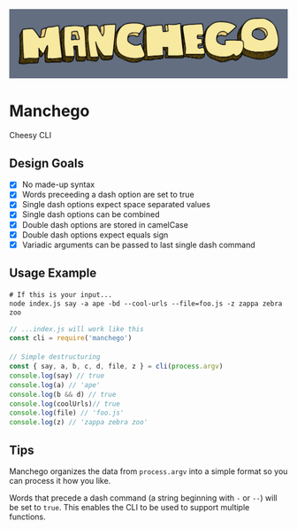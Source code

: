<img alt="" src="manchego-logo.png">

# Manchego
Cheesy CLI

## Design Goals
- [x] No made-up syntax
- [x] Words preceeding a dash option are set to true
- [x] Single dash options expect space separated values
- [x] Single dash options can be combined
- [x] Double dash options are stored in camelCase
- [x] Double dash options expect equals sign
- [x] Variadic arguments can be passed to last single dash command

## Usage Example
```console
# If this is your input...
node index.js say -a ape -bd --cool-urls --file=foo.js -z zappa zebra zoo
```

```js
// ...index.js will work like this
const cli = require('manchego')

// Simple destructuring
const { say, a, b, c, d, file, z } = cli(process.argv)
console.log(say) // true
console.log(a) // 'ape'
console.log(b && d) // true
console.log(coolUrls)// true
console.log(file) // 'foo.js'
console.log(z) // 'zappa zebra zoo'
```

## Tips
Manchego organizes the data from `process.argv` into a simple format so you can process it how you like.

Words that precede a dash command (a string beginning with `-` or `--`) will be set to `true`. This enables the CLI to be used to support multiple functions.
